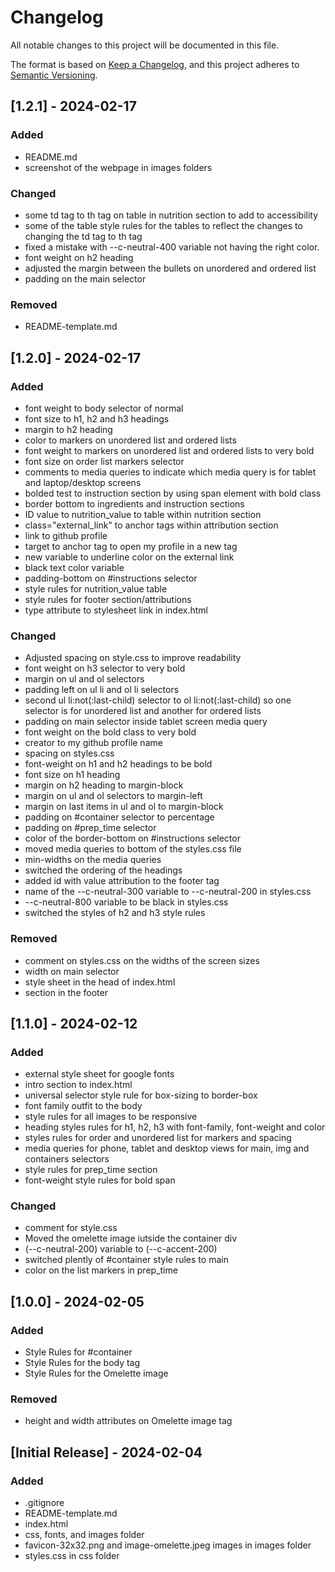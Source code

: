 # Changelog

All notable changes to this project will be documented in this file.

The format is based on [Keep a Changelog](https://keepachangelog.com/en/1.1.0/),
and this project adheres to [Semantic Versioning](https://semver.org/spec/v2.0.0.html).

## [1.2.1] - 2024-02-17
### Added
- README.md
- screenshot of the webpage in images folders

### Changed
- some td tag to th tag on table in nutrition section to add to accessibility
- some of the table style rules for the tables to reflect the changes to changing the td tag to th tag
- fixed a mistake with --c-neutral-400 variable not having the right color.
- font weight on h2 heading
- adjusted the margin between the bullets on unordered and ordered list
- padding on the main selector

### Removed
- README-template.md

## [1.2.0] - 2024-02-17
### Added
- font weight to body selector of normal
- font size to h1, h2 and h3 headings
- margin to h2 heading
- color to markers on unordered list and ordered lists 
- font weight to markers on unordered list and ordered lists to very bold
- font size on order list markers selector
- comments to media queries to indicate which media query is for tablet and laptop/desktop screens
- bolded test to instruction section by using span element with bold class
- border bottom to ingredients and instruction sections
- ID value to nutrition_value to table within nutrition section
- class="external_link" to anchor tags within attribution section 
- link to github profile
- target to anchor tag to open my profile in a new tag
- new variable to underline color on the external link
- black text color variable
- padding-bottom on #instructions selector
- style rules for nutrition_value table
- style rules for footer section/attributions
- type attribute to stylesheet link in index.html

### Changed
- Adjusted spacing on style.css to improve readability
- font weight on h3 selector to very bold
- margin on ul and ol selectors
- padding left on ul li and ol li selectors
- second ul li:not(:last-child) selector to ol li:not(:last-child) so one selector is for unordered list and another for ordered lists 
- padding on main selector inside tablet screen media query
- font weight on the bold class to very bold
- creator to my github profile name 
- spacing on styles.css 
- font-weight on h1 and h2 headings to be bold
- font size on h1 heading 
- margin on h2 heading to margin-block 
- margin on ul and ol selectors to margin-left 
- margin on last items in ul and ol to margin-block
- padding on #container selector to percentage 
- padding on #prep_time selector
- color of the border-bottom on #instructions selector
- moved media queries to bottom of the styles.css file
- min-widths on the media queries
- switched the ordering of the headings
- added id with value attribution to the footer tag
- name of the --c-neutral-300 variable to --c-neutral-200 in styles.css
- --c-neutral-800 variable to be black in styles.css
- switched the styles of h2 and h3 style rules

### Removed
- comment on styles.css on the widths of the screen sizes
- width on main selector
- style sheet in the head of index.html
- section in the footer 

## [1.1.0] - 2024-02-12
### Added
- external style sheet for google fonts
- intro section to index.html
- universal selector style rule for box-sizing to border-box
- font family outfit to the body
- style rules for all images to be responsive
- heading styles rules for h1, h2, h3 with font-family, font-weight and color
- styles rules for order and unordered list for markers and spacing
- media queries for phone, tablet and desktop views for main, img and containers selectors
- style rules for prep_time section 
- font-weight style rules for bold span 

### Changed
- comment for style.css
- Moved the omelette image iutside the container div
- (--c-neutral-200) variable to (--c-accent-200)
- switched plently of #container style rules to main
- color on the list markers in prep_time 

## [1.0.0] - 2024-02-05
### Added
- Style Rules for #container
- Style Rules for the body tag
- Style Rules for the Omelette image

### Removed
- height and width attributes on Omelette image tag

## [Initial Release] - 2024-02-04
### Added
- .gitignore 
- README-template.md 
- index.html
- css, fonts, and images folder
- favicon-32x32.png and image-omelette.jpeg images in images folder
- styles.css in css folder 